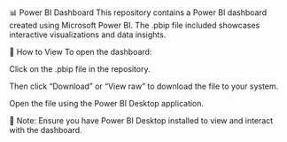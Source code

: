 📊 Power BI Dashboard
This repository contains a Power BI dashboard created using Microsoft Power BI. The .pbip file included showcases interactive visualizations and data insights.

🔗 How to View
To open the dashboard:

Click on the .pbip file in the repository.

Then click “Download” or “View raw” to download the file to your system.

Open the file using the Power BI Desktop application.

📌 Note: Ensure you have Power BI Desktop installed to view and interact with the dashboard.
